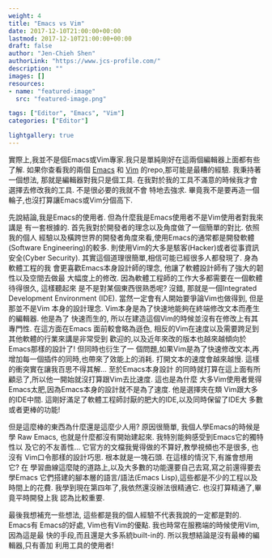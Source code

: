 ```yaml
---
weight: 4
title: "Emacs vs Vim"
date: 2017-12-10T21:00:00+00:00
lastmod: 2017-12-10T21:00:00+00:00
draft: false
author: "Jen-Chieh Shen"
authorLink: "https://www.jcs-profile.com/"
description: ""
images: []
resources:
- name: "featured-image"
  src: "featured-image.png"

tags: ["Editor", "Emacs", "Vim"]
categories: ["Editor"]

lightgallery: true
---
```


實際上,我並不是個Emacs或Vim專家.我只是單純剛好在這兩個編輯器上面都有些了解. 
如果你查看我的兩個
[Emacs](https://github.com/jcs090218/jcs-emacs)
和
[Vim](https://github.com/jcs090218/jcs-vim)
的repo,那可能是最糟的經驗. 我秉持著一個想法, 那就是編輯器對我只是個工具. 
在我對於我的工具不滿意的時候我才會選擇去修改我的工具. 不是很必要的我就不會
特地去強求. 畢竟我不是要再造一個輪子,也沒打算讓Emacs或Vim分個高下.

<!-- more -->

先說結論,我是Emacs的使用者. 但為什麼我是Emacs使用者不是Vim使用者對我來講是
有一套根據的. 首先我對於開發者的理念以及角度做了一個簡單的對比. 依照我的個人
經驗以及橫跨世界的開發者角度來看,使用Emacs的通常都是開發軟體(Software 
Engineering)的較多. 則使用Vim的大多是駭客(Hacker)或者從事資訊安全(Cyber 
Security). 其實這個道理很簡單,相信可能已經很多人都發現了. 身為軟體工程的我
會更喜歡Emacs本身設計師的理念, 他讓了軟體設計師有了強大的韌性以及空間去做最
大幅度上的修改. 因為軟體工程師的工作大多都需要在一個軟體待得很久, 這樣聽起來
是不是對某個東西很熟悉呢? 沒錯, 那就是一個Integrated Development 
Environment (IDE). 當然一定會有人開始要爭論Vim也做得到, 但是那並不是Vim
本身的設計理念. Vim本身是為了快速地能夠在終端修改文本而產生的編輯器. 他是為了
快速而生的, 所以在建造這個Vim的時候並沒有在修改上有其專門性. 在這方面在Emacs
面前較會略為遜色, 相反的Vim在速度以及需要跨足到其他軟體的行業來講是非常受到
歡迎的,以及近年來改的版本也越來越傾向於Emacs那樣的設計了! 但同時也衍生了一
個問題,如果Vim是為了快速修改文本,再增加每一個插件的同時,也帶來了效能上的消耗. 
打開文本的速度會越來越慢. 這樣的衝突實在讓我百思不得其解... 至於Emacs本身設計
的同時就打算在這上面有所顧忌了,所以他一開始就沒打算跟Vim去比速度. 這也是為什麼
大多Vim使用者覺得Emacs太肥,因為Emacs本身的設計就不是為了速度. 他是選擇夾在類
Vim跟大多的IDE中間. 這剛好滿足了軟體工程師討厭的肥大的IDE,以及同時保留了IDE大
多數或者更棒的功能!

但是這麼棒的東西為什麼還是這麼少人用? 原因很簡單, 我個人學Emacs的時候是學
Raw Emacs, 也就是什麼都沒有開始建起來. 我特別能夠感受到Emacs它的獨特性以
及它的不友善性... 它官方的文檔我覺得做的不算好,教學視頻也不是很多, 也沒有
Vim口令那樣的設計巧思. 根本就是一塊石頭. 在這樣的情況下,有誰會想用它? 在
學習曲線這麼陡的道路上,以及大多數的功能還要自己去寫,寫之前還得要去學Emacs
它們搭建的腳本層的語言/語法(Emacs Lisp),這些都是不少的工程以及時間上的花費. 
我學到現在第四年了,我依然還沒辦法很精通它. 也沒打算精通了,畢竟平時開發上我
認為比較重要.

最後我想補充一些想法, 這些都是我的個人經驗不代表我說的一定都是對的. Emacs有
Emacs的好處, Vim也有Vim的優點. 我也時常在服務端的時候使用Vim, 因為這是最
快的手段,而且還是大多系統built-in的. 所以我想結論是沒有最棒的編輯器,只有善加
利用工具的使用者!
